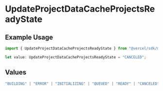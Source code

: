 # UpdateProjectDataCacheProjectsReadyState

## Example Usage

```typescript
import { UpdateProjectDataCacheProjectsReadyState } from "@vercel/sdk/models/updateprojectdatacacheop.js";

let value: UpdateProjectDataCacheProjectsReadyState = "CANCELED";
```

## Values

```typescript
"BUILDING" | "ERROR" | "INITIALIZING" | "QUEUED" | "READY" | "CANCELED"
```